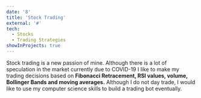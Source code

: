 ```yaml
---
date: '8'
title: 'Stock Trading'
external: '#'
tech:
  - Stocks
  - Trading Strategies
showInProjects: true
---
```


Stock trading is a new passion of mine. Although there is a lot of speculation in the market currently due to COVID-19 I like to make my trading decisions based on <b>Fibonacci Retracement, RSI values, volume, Bollinger Bands and moving averages.</b> Although I do not day trade, I would like to use my computer science skills to build a trading bot eventually. 
